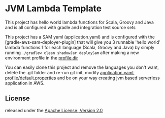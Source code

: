 # JVM Lambda Template

This project has hello world lambda functions for Scala, Groovy and Java and is all configured with gradle and integration test source sets

This project has a SAM yaml (application.yaml) and is configured with the [gradle-aws-sam-deployer-plugin] that will give you 3 runnable 'hello world' lambda functions 1 for each language (Scala, Groovy and Java) by simply running `./gradlew clean shadowJar deploySam` after making a new environment profile in the [profile dir](https://github.com/fieldju/jvm-lambda-template/tree/master/profile)

You can easily clone this project and remove the languages you don't want, delete the .git folder and re-run git init, modify [application.yaml](https://github.com/fieldju/jvm-lambda-template/blob/master/application.yaml), [profile/default.properties](https://github.com/fieldju/jvm-lambda-template/blob/master/profile/default.properties) and be on your way creating jvm based serverless application in AWS.

## License
released under the [Apache License, Version 2.0](http://www.apache.org/licenses/LICENSE-2.0)
